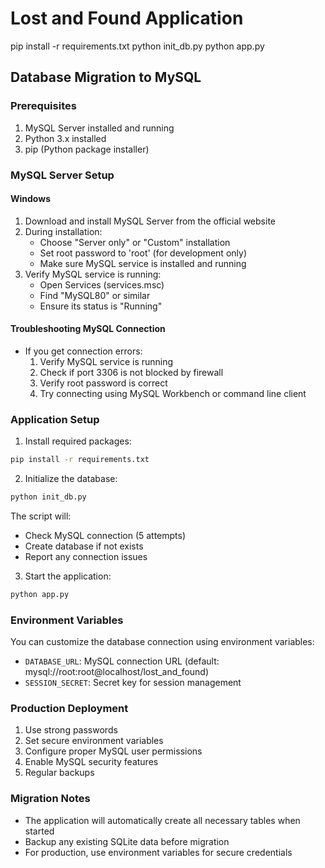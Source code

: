 # Lost and Found Application
pip install -r requirements.txt
python init_db.py
python app.py

## Database Migration to MySQL

### Prerequisites
1. MySQL Server installed and running
2. Python 3.x installed
3. pip (Python package installer)

### MySQL Server Setup

#### Windows
1. Download and install MySQL Server from the official website
2. During installation:
   - Choose "Server only" or "Custom" installation
   - Set root password to 'root' (for development only)
   - Make sure MySQL service is installed and running
3. Verify MySQL service is running:
   - Open Services (services.msc)
   - Find "MySQL80" or similar
   - Ensure its status is "Running"

#### Troubleshooting MySQL Connection
- If you get connection errors:
  1. Verify MySQL service is running
  2. Check if port 3306 is not blocked by firewall
  3. Verify root password is correct
  4. Try connecting using MySQL Workbench or command line client

### Application Setup

1. Install required packages:
```bash
pip install -r requirements.txt
```

2. Initialize the database:
```bash
python init_db.py
```
The script will:
- Check MySQL connection (5 attempts)
- Create database if not exists
- Report any connection issues

3. Start the application:
```bash
python app.py
```

### Environment Variables
You can customize the database connection using environment variables:
- `DATABASE_URL`: MySQL connection URL (default: mysql://root:root@localhost/lost_and_found)
- `SESSION_SECRET`: Secret key for session management

### Production Deployment
1. Use strong passwords
2. Set secure environment variables
3. Configure proper MySQL user permissions
4. Enable MySQL security features
5. Regular backups

### Migration Notes
- The application will automatically create all necessary tables when started
- Backup any existing SQLite data before migration
- For production, use environment variables for secure credentials